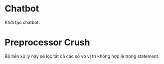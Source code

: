 # Chatbot
  Khởi tạo chatbot.

# Preprocessor Crush
  Bộ tiền xử lý này sẽ lọc tất cả các số vó vị trí không hợp lệ trong statement.
